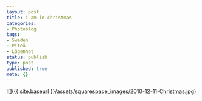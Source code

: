 ```yaml
---
layout: post
title: i am in christmas
categories:
- Photoblog
tags:
- Sweden
- Piteå
- Lägenhet
status: publish
type: post
published: true
meta: {}
---
```


![]({{ site.baseurl }}/assets/squarespace_images/2010-12-11-Christmas.jpg)
